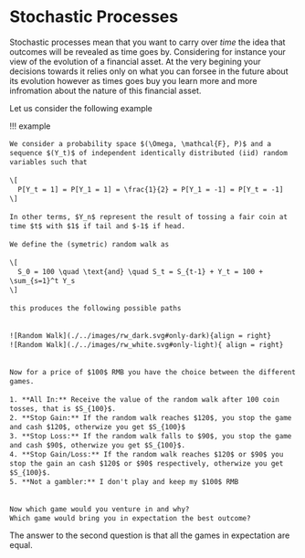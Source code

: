 # Stochastic Processes

Stochastic processes mean that you want to carry over *time* the idea that outcomes will be revealed as time goes by.
Considering for instance your view of the evolution of a financial asset.
At the very begining your decisions towards it relies only on what you can forsee in the future about its evolution however as times goes buy you learn more and more infromation about the nature of this financial asset.

Let us consider the following example


!!! example

    We consider a probability space $(\Omega, \mathcal{F}, P)$ and a sequence $(Y_t)$ of independent identically distributed (iid) random variables such that
  
    \[
      P[Y_t = 1] = P[Y_1 = 1] = \frac{1}{2} = P[Y_1 = -1] = P[Y_t = -1]
    \]

    In other terms, $Y_n$ represent the result of tossing a fair coin at time $t$ with $1$ if tail and $-1$ if head.

    We define the (symetric) random walk as

    \[
      S_0 = 100 \quad \text{and} \quad S_t = S_{t-1} + Y_t = 100 + \sum_{s=1}^t Y_s
    \]

    this produces the following possible paths

    
    ![Random Walk](./../images/rw_dark.svg#only-dark){align = right}
    ![Random Walk](./../images/rw_white.svg#only-light){ align = right}


    Now for a price of $100$ RMB you have the choice between the different games.

    1. **All In:** Receive the value of the random walk after 100 coin tosses, that is $S_{100}$.
    2. **Stop Gain:** If the random walk reaches $120$, you stop the game and cash $120$, otherwize you get $S_{100}$
    3. **Stop Loss:** If the random walk falls to $90$, you stop the game and cash $90$, otherwize you get $S_{100}$.
    4. **Stop Gain/Loss:** If the random walk reaches $120$ or $90$ you stop the gain an cash $120$ or $90$ respectively, otherwize you get $S_{100}$.
    5. **Not a gambler:** I don't play and keep my $100$ RMB


    Now which game would you venture in and why?
    Which game would bring you in expectation the best outcome?

The answer to the second question is that all the games in expectation are equal.

